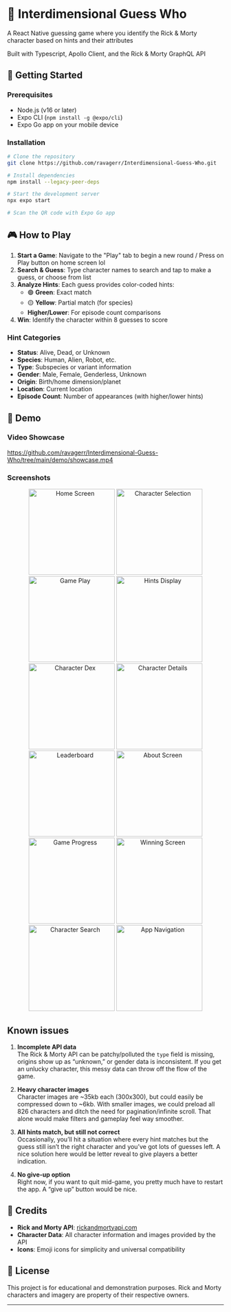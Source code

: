 # 🌌 Interdimensional Guess Who
A React Native guessing game where you identify the Rick & Morty character based on hints and their attributes

Built with Typescript, Apollo Client, and the Rick & Morty GraphQL API

## 🚀 Getting Started

### Prerequisites

- Node.js (v16 or later)
- Expo CLI (`npm install -g @expo/cli`)
- Expo Go app on your mobile device

### Installation

```bash
# Clone the repository
git clone https://github.com/ravagerr/Interdimensional-Guess-Who.git

# Install dependencies
npm install --legacy-peer-deps

# Start the development server
npx expo start

# Scan the QR code with Expo Go app
```

## 🎮 How to Play

1. **Start a Game**: Navigate to the "Play" tab to begin a new round / Press on Play button on home screen lol
2. **Search & Guess**: Type character names to search and tap to make a guess, or choose from list
3. **Analyze Hints**: Each guess provides color-coded hints:
   - 🟢 **Green**: Exact match
   - 🟡 **Yellow**: Partial match (for species)
   - **Higher/Lower**: For episode count comparisons
4. **Win**: Identify the character within 8 guesses to score

### Hint Categories

- **Status**: Alive, Dead, or Unknown
- **Species**: Human, Alien, Robot, etc.
- **Type**: Subspecies or variant information
- **Gender**: Male, Female, Genderless, Unknown
- **Origin**: Birth/home dimension/planet
- **Location**: Current location
- **Episode Count**: Number of appearances (with higher/lower hints)

## 📱 Demo

### Video Showcase

https://github.com/ravagerr/Interdimensional-Guess-Who/tree/main/demo/showcase.mp4

### Screenshots

<div align="center">
  <img src="demo/IMG_3096.PNG" width="200" alt="Home Screen"/>
  <img src="demo/IMG_3097.PNG" width="200" alt="Character Selection"/>
  <img src="demo/IMG_3098.PNG" width="200" alt="Game Play"/>
  <img src="demo/IMG_3099.PNG" width="200" alt="Hints Display"/>
</div>

<div align="center">
  <img src="demo/IMG_3100.PNG" width="200" alt="Character Dex"/>
  <img src="demo/IMG_3101.PNG" width="200" alt="Character Details"/>
  <img src="demo/IMG_3102.PNG" width="200" alt="Leaderboard"/>
  <img src="demo/IMG_3103.PNG" width="200" alt="About Screen"/>
</div>

<div align="center">
  <img src="demo/IMG_3104.PNG" width="200" alt="Game Progress"/>
  <img src="demo/IMG_3105.PNG" width="200" alt="Winning Screen"/>
  <img src="demo/IMG_3106.PNG" width="200" alt="Character Search"/>
  <img src="demo/IMG_3107.PNG" width="200" alt="App Navigation"/>
</div>

## Known issues

1. **Incomplete API data**  
   The Rick & Morty API can be patchy/polluted the `type` field is missing, origins show up as “unknown,” or gender data is inconsistent. If you get an unlucky character, this messy data can throw off the flow of the game.  

2. **Heavy character images**  
   Character images are ~35kb each (300x300), but could easily be compressed down to ~6kb. With smaller images, we could preload all 826 characters and ditch the need for pagination/infinite scroll. That alone would make filters and gameplay feel way smoother.  

3. **All hints match, but still not correct**  
   Occasionally, you’ll hit a situation where every hint matches but the guess still isn’t the right character and you’ve got lots of guesses left. A nice solution here would be letter reveal to give players a better indication.  

4. **No give-up option**  
   Right now, if you want to quit mid-game, you pretty much have to restart the app. A “give up” button would be nice.

## 🤝 Credits

- **Rick and Morty API**: [rickandmortyapi.com](https://rickandmortyapi.com/)
- **Character Data**: All character information and images provided by the API
- **Icons**: Emoji icons for simplicity and universal compatibility

## 📄 License

This project is for educational and demonstration purposes. Rick and Morty characters and imagery are property of their respective owners.

---